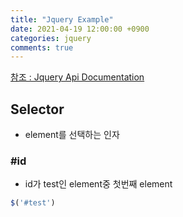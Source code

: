 ```yaml
---
title: "Jquery Example"
date: 2021-04-19 12:00:00 +0900
categories: jquery
comments: true
---
```



[참조 : Jquery Api Documentation](https://api.jquery.com/)

## Selector
* element를 선택하는 인자

### #id
* id가 test인 element중 첫번째 element

```javascript
$('#test')
```
